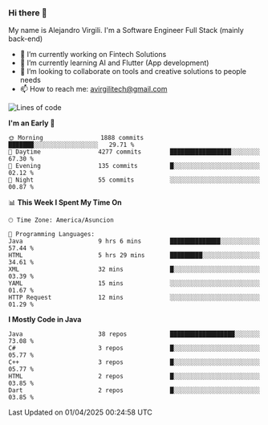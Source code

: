 ### Hi there 👋

My name is Alejandro Virgili. I'm a Software Engineer Full Stack (mainly back-end)


- 🔭 I’m currently working on Fintech Solutions
- 🌱 I’m currently learning AI and Flutter (App development)
- 👯 I’m looking to collaborate on tools and creative solutions to people needs
- 📫 How to reach me: avirgilitech@gmail.com
  
<!--START_SECTION:waka-->
![Lines of code](https://img.shields.io/badge/From%20Hello%20World%20I%27ve%20Written-713.6%20thousand%20lines%20of%20code-blue)

**I'm an Early 🐤** 

```text
🌞 Morning                1888 commits        ███████░░░░░░░░░░░░░░░░░░   29.71 % 
🌆 Daytime                4277 commits        █████████████████░░░░░░░░   67.30 % 
🌃 Evening                135 commits         █░░░░░░░░░░░░░░░░░░░░░░░░   02.12 % 
🌙 Night                  55 commits          ░░░░░░░░░░░░░░░░░░░░░░░░░   00.87 % 
```


📊 **This Week I Spent My Time On** 

```text
🕑︎ Time Zone: America/Asuncion

💬 Programming Languages: 
Java                     9 hrs 6 mins        ██████████████░░░░░░░░░░░   57.44 % 
HTML                     5 hrs 29 mins       █████████░░░░░░░░░░░░░░░░   34.61 % 
XML                      32 mins             █░░░░░░░░░░░░░░░░░░░░░░░░   03.39 % 
YAML                     15 mins             ░░░░░░░░░░░░░░░░░░░░░░░░░   01.67 % 
HTTP Request             12 mins             ░░░░░░░░░░░░░░░░░░░░░░░░░   01.29 % 
```

**I Mostly Code in Java** 

```text
Java                     38 repos            ██████████████████░░░░░░░   73.08 % 
C#                       3 repos             █░░░░░░░░░░░░░░░░░░░░░░░░   05.77 % 
C++                      3 repos             █░░░░░░░░░░░░░░░░░░░░░░░░   05.77 % 
HTML                     2 repos             █░░░░░░░░░░░░░░░░░░░░░░░░   03.85 % 
Dart                     2 repos             █░░░░░░░░░░░░░░░░░░░░░░░░   03.85 % 
```




 Last Updated on 01/04/2025 00:24:58 UTC
<!--END_SECTION:waka-->
